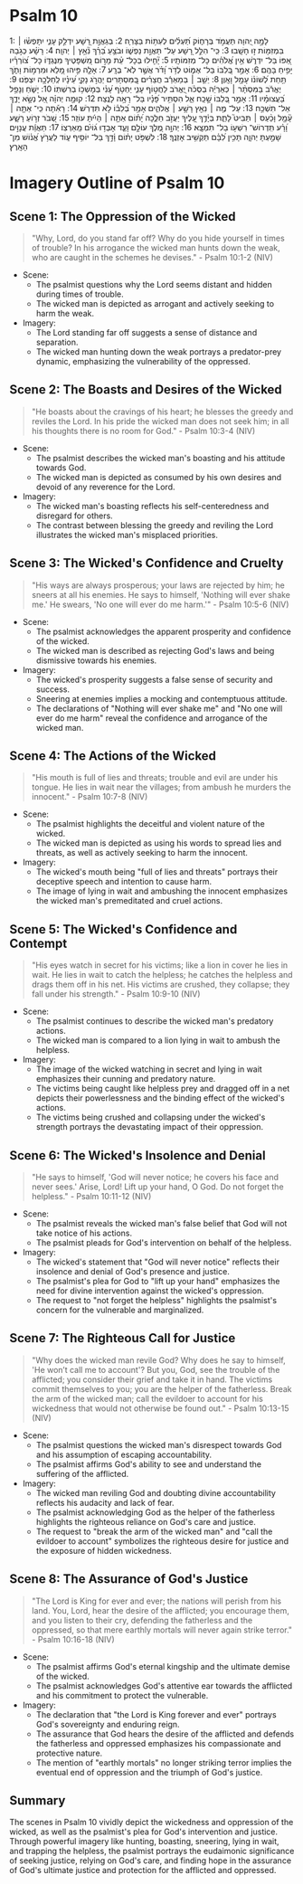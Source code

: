 # Psalm 10
1: לָמָ֣ה יְ֭הוָה תַּעֲמֹ֣ד בְּרָח֑וֹק תַּ֝עְלִ֗ים לְעִתּ֥וֹת בַּצָּרֽ͏ָה׃
2: בְּגַאֲוַ֣ת רָ֭שָׁע יִדְלַ֣ק עָנִ֑י יִתָּפְשׂ֓וּ ׀ בִּמְזִמּ֖וֹת ז֣וּ חָשָֽׁבוּ׃
3: כִּֽי־ הִלֵּ֣ל רָ֭שָׁע עַל־ תַּאֲוַ֣ת נַפְשׁ֑וֹ וּבֹצֵ֥עַ בֵּ֝רֵ֗ךְ נִ֘אֵ֥ץ ׀ יְהוָֽה׃
4: רָשָׁ֗ע כְּגֹ֣בַהּ אַ֭פּוֹ בַּל־ יִדְרֹ֑שׁ אֵ֥ין אֱ֝לֹהִ֗ים כָּל־ מְזִמּוֹתָֽיו׃
5: יָ֘חִ֤ילוּ בְּכָל־ עֵ֗ת מָר֣וֹם מִ֭שְׁפָּטֶיךָ מִנֶּגְדּ֑וֹ כָּל־ צ֝וֹרְרָ֗יו יָפִ֥יחַ בָּהֶֽם׃
6: אָמַ֣ר בְּ֭לִבּוֹ בַּל־ אֶמּ֑וֹט לְדֹ֥ר וָ֝דֹ֗ר אֲשֶׁ֣ר לֹֽא־ בְרָֽע׃
7: אָלָ֤ה פִּ֣יהוּ מָ֭לֵא וּמִרְמ֣וֹת וָתֹ֑ךְ תַּ֥חַת לְ֝שׁוֹנ֗וֹ עָמָ֥ל וָאָֽוֶן׃
8: יֵשֵׁ֤ב ׀ בְּמַאְרַ֬ב חֲצֵרִ֗ים בַּֽ֭מִּסְתָּרִים יַהֲרֹ֣ג נָקִ֑י עֵ֝ינָ֗יו לְֽחֵלְכָ֥ה יִצְפֹּֽנוּ׃
9: יֶאֱרֹ֬ב בַּמִּסְתָּ֨ר ׀ כְּאַרְיֵ֬ה בְסֻכֹּ֗ה יֶ֭אֱרֹב לַחֲט֣וֹף עָנִ֑י יַחְטֹ֥ף עָ֝נִ֗י בְּמָשְׁכ֥וֹ בְרִשְׁתּֽוֹ׃
10: יָשֹׁ֑חַ וְנָפַ֥ל בַּ֝עֲצוּמָ֗יו
11: אָמַ֣ר בְּ֭לִבּוֹ שָׁ֣כַֽח אֵ֑ל הִסְתִּ֥יר פָּ֝נָ֗יו בַּל־ רָאָ֥ה לָנֶֽצַח׃
12: קוּמָ֤ה יְהוָ֗ה אֵ֭ל נְשָׂ֣א יָדֶ֑ךָ אַל־ תִּשְׁכַּ֥ח
13: עַל־ מֶ֤ה ׀ נִאֵ֖ץ רָשָׁ֥ע ׀ אֱלֹהִ֑ים אָמַ֥ר בְּ֝לִבּ֗וֹ לֹ֣א תִּדְרֹֽשׁ׃
14: רָאִ֡תָה כִּֽי־ אַתָּ֤ה ׀ עָ֘מָ֤ל וָכַ֨עַס ׀ תַּבִּיט֮ לָתֵ֪ת בְּיָ֫דֶ֥ךָ עָ֭לֶיךָ יַעֲזֹ֣ב חֵלֶ֑כָה יָ֝ת֗וֹם אַתָּ֤ה ׀ הָיִ֬יתָ עוֹזֵֽר׃
15: שְׁ֭בֹר זְר֣וֹעַ רָשָׁ֑ע וָ֝רָ֗ע תִּֽדְרוֹשׁ־ רִשְׁע֥וֹ בַל־ תִּמְצָֽא׃
16: יְהוָ֣ה מֶ֭לֶךְ עוֹלָ֣ם וָעֶ֑ד אָבְד֥וּ ג֝וֹיִ֗ם מֵֽאַרְצֽוֹ׃
17: תַּאֲוַ֬ת עֲנָוִ֣ים שָׁמַ֣עְתָּ יְהוָ֑ה תָּכִ֥ין לִ֝בָּ֗ם תַּקְשִׁ֥יב אָזְנֶֽךָ׃
18: לִשְׁפֹּ֥ט יָת֗וֹם וָ֫דָ֥ךְ בַּל־ יוֹסִ֥יף ע֑וֹד לַעֲרֹ֥ץ אֱ֝נ֗וֹשׁ מִן־ הָאָֽרֶץ׃

# Imagery Outline of Psalm 10

## Scene 1: The Oppression of the Wicked

> "Why, Lord, do you stand far off? Why do you hide yourself in times of trouble? In his arrogance the wicked man hunts down the weak, who are caught in the schemes he devises." - Psalm 10:1-2 (NIV)

- Scene:
  - The psalmist questions why the Lord seems distant and hidden during times of trouble.
  - The wicked man is depicted as arrogant and actively seeking to harm the weak.
- Imagery:
  - The Lord standing far off suggests a sense of distance and separation.
  - The wicked man hunting down the weak portrays a predator-prey dynamic, emphasizing the vulnerability of the oppressed.

## Scene 2: The Boasts and Desires of the Wicked

> "He boasts about the cravings of his heart; he blesses the greedy and reviles the Lord. In his pride the wicked man does not seek him; in all his thoughts there is no room for God." - Psalm 10:3-4 (NIV)

- Scene:
  - The psalmist describes the wicked man's boasting and his attitude towards God.
  - The wicked man is depicted as consumed by his own desires and devoid of any reverence for the Lord.
- Imagery:
  - The wicked man's boasting reflects his self-centeredness and disregard for others.
  - The contrast between blessing the greedy and reviling the Lord illustrates the wicked man's misplaced priorities.

## Scene 3: The Wicked's Confidence and Cruelty

> "His ways are always prosperous; your laws are rejected by him; he sneers at all his enemies. He says to himself, 'Nothing will ever shake me.' He swears, 'No one will ever do me harm.'" - Psalm 10:5-6 (NIV)

- Scene:
  - The psalmist acknowledges the apparent prosperity and confidence of the wicked.
  - The wicked man is described as rejecting God's laws and being dismissive towards his enemies.
- Imagery:
  - The wicked's prosperity suggests a false sense of security and success.
  - Sneering at enemies implies a mocking and contemptuous attitude.
  - The declarations of "Nothing will ever shake me" and "No one will ever do me harm" reveal the confidence and arrogance of the wicked man.

## Scene 4: The Actions of the Wicked

> "His mouth is full of lies and threats; trouble and evil are under his tongue. He lies in wait near the villages; from ambush he murders the innocent." - Psalm 10:7-8 (NIV)

- Scene:
  - The psalmist highlights the deceitful and violent nature of the wicked.
  - The wicked man is depicted as using his words to spread lies and threats, as well as actively seeking to harm the innocent.
- Imagery:
  - The wicked's mouth being "full of lies and threats" portrays their deceptive speech and intention to cause harm.
  - The image of lying in wait and ambushing the innocent emphasizes the wicked man's premeditated and cruel actions.

## Scene 5: The Wicked's Confidence and Contempt

> "His eyes watch in secret for his victims; like a lion in cover he lies in wait. He lies in wait to catch the helpless; he catches the helpless and drags them off in his net. His victims are crushed, they collapse; they fall under his strength." - Psalm 10:9-10 (NIV)

- Scene:
  - The psalmist continues to describe the wicked man's predatory actions.
  - The wicked man is compared to a lion lying in wait to ambush the helpless.
- Imagery:
  - The image of the wicked watching in secret and lying in wait emphasizes their cunning and predatory nature.
  - The victims being caught like helpless prey and dragged off in a net depicts their powerlessness and the binding effect of the wicked's actions.
  - The victims being crushed and collapsing under the wicked's strength portrays the devastating impact of their oppression.

## Scene 6: The Wicked's Insolence and Denial

> "He says to himself, 'God will never notice; he covers his face and never sees.' Arise, Lord! Lift up your hand, O God. Do not forget the helpless." - Psalm 10:11-12 (NIV)

- Scene:
  - The psalmist reveals the wicked man's false belief that God will not take notice of his actions.
  - The psalmist pleads for God's intervention on behalf of the helpless.
- Imagery:
  - The wicked's statement that "God will never notice" reflects their insolence and denial of God's presence and justice.
  - The psalmist's plea for God to "lift up your hand" emphasizes the need for divine intervention against the wicked's oppression.
  - The request to "not forget the helpless" highlights the psalmist's concern for the vulnerable and marginalized.

## Scene 7: The Righteous Call for Justice

> "Why does the wicked man revile God? Why does he say to himself, 'He won’t call me to account'? But you, God, see the trouble of the afflicted; you consider their grief and take it in hand. The victims commit themselves to you; you are the helper of the fatherless. Break the arm of the wicked man; call the evildoer to account for his wickedness that would not otherwise be found out." - Psalm 10:13-15 (NIV)

- Scene:
  - The psalmist questions the wicked man's disrespect towards God and his assumption of escaping accountability.
  - The psalmist affirms God's ability to see and understand the suffering of the afflicted.
- Imagery:
  - The wicked man reviling God and doubting divine accountability reflects his audacity and lack of fear.
  - The psalmist acknowledging God as the helper of the fatherless highlights the righteous reliance on God's care and justice.
  - The request to "break the arm of the wicked man" and "call the evildoer to account" symbolizes the righteous desire for justice and the exposure of hidden wickedness.

## Scene 8: The Assurance of God's Justice

> "The Lord is King for ever and ever; the nations will perish from his land. You, Lord, hear the desire of the afflicted; you encourage them, and you listen to their cry, defending the fatherless and the oppressed, so that mere earthly mortals will never again strike terror." - Psalm 10:16-18 (NIV)

- Scene:
  - The psalmist affirms God's eternal kingship and the ultimate demise of the wicked.
  - The psalmist acknowledges God's attentive ear towards the afflicted and his commitment to protect the vulnerable.
- Imagery:
  - The declaration that "the Lord is King forever and ever" portrays God's sovereignty and enduring reign.
  - The assurance that God hears the desire of the afflicted and defends the fatherless and oppressed emphasizes his compassionate and protective nature.
  - The mention of "earthly mortals" no longer striking terror implies the eventual end of oppression and the triumph of God's justice.

## Summary

The scenes in Psalm 10 vividly depict the wickedness and oppression of the wicked, as well as the psalmist's plea for God's intervention and justice. Through powerful imagery like hunting, boasting, sneering, lying in wait, and trapping the helpless, the psalmist portrays the eudaimonic significance of seeking justice, relying on God's care, and finding hope in the assurance of God's ultimate justice and protection for the afflicted and oppressed.